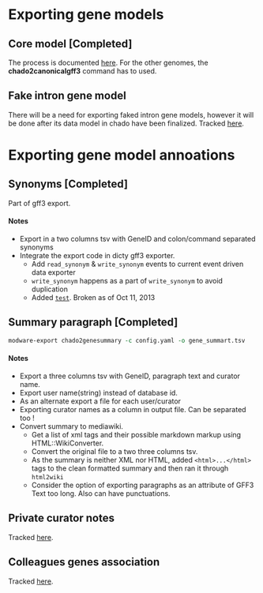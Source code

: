 # Exporting gene models
## Core model [Completed]
The process is documented [here](http://dictybase.github.io/blog/2013/03/06/exporting-discoideum-annotations/). For the other genomes, the __chado2canonicalgff3__ command has to used.

## Fake intron gene model
There will be a need for exporting faked intron gene models, however it will be done after its data model in chado have been finalized.
Tracked [here](https://github.com/dictyBase/Modware-Loader/issues/123).

# Exporting gene model annoations
## Synonyms [Completed]
Part of gff3 export.
#### Notes
* Export in a two columns tsv with GeneID and colon/command separated synonyms
* Integrate the export code in dicty gff3 exporter.
   * Add `read_synonym` & `write_synonym` events to current event driven data exporter
   * `write_synonym` happens as a part of `write_synonym` to avoid duplication
   * Added [`test`](https://github.com/dictyBase/Modware-Loader/commit/6bb3f32a6c7f22abcc6226fc1f4ea51e64f40a42). Broken as of Oct 11, 2013

## Summary paragraph [Completed]
```perl
modware-export chado2genesummary -c config.yaml -o gene_summart.tsv
```
#### Notes
* Export a three columns tsv with GeneID, paragraph text and curator name.
* Export user name(string) instead of database id.
* As an alternate export a file for each user/curator
* Exporting curator names as a column in output file. Can be separated too !
* Convert summary to mediawiki.
  * Get a list of xml tags and their possible markdown markup using HTML::WikiConverter.
  * Convert the original file to a two three columns tsv.
  * As the summary is neither XML nor HTML, added `<html>...</html>` tags to the clean formatted summary and then ran it through `html2wiki`
  * Consider the option of exporting paragraphs as an attribute of GFF3 Text too long. Also can have punctuations.

## Private curator notes
Tracked [here](https://github.com/dictyBase/Modware-Loader/issues/124).

## Colleagues genes association
Tracked [here](https://github.com/dictyBase/Modware-Loader/issues/125).





